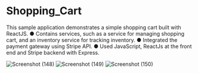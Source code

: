 # Shopping_Cart
This sample application demonstrates a simple shopping cart built with ReactJS.
● Contains services, such as a service for managing shopping cart, and an inventory service for tracking inventory.
● Integrated the payment gateway using Stripe API.
● Used JavaScript, ReactJs at the front end and Stripe backend with Express.

![Screenshot (148)](https://user-images.githubusercontent.com/69519579/199792323-cd4f512a-8fd3-4a24-b3c9-75b67bd14606.png)
![Screenshot (149)](https://user-images.githubusercontent.com/69519579/199792375-6df19068-2238-4b9d-8272-9372c27e494d.png)
![Screenshot (150)](https://user-images.githubusercontent.com/69519579/199792446-772a2ed2-e920-448b-9bfa-8c2e4f8452db.png)
